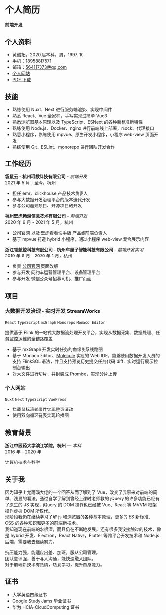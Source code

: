 # 个人简历

**前端开发**

## 个人资料

- 黄诚拓，2020 届本科，男，1997. 10
- 手机：18958817571
- 邮箱：564117373@qq.com
- [个人网站](https://www.huangchengtuo.com)
- [PDF 下载](https://s1.huangchengtuo.com/pdf/黄诚拓前端简历.pdf)

## 技能

- 熟练使用 Nuxt、Next 进行服务端渲染、实现中间件
- 熟悉 React、Vue 全家桶，手写实现过简单 Vue3
- 熟悉浏览器基本原理以及 TypeScript、ESNext 的各种新标准新特性
- 熟练使用 Node.js、Docker、nginx 进行前端线上部署，mock、代理接口
- 熟悉小程序，熟练使用 mpvue、原生开发小程序，小程序 web-view 页面开发
- 熟练使用 Git、ESLint、monorepo 进行团队开发合作

## 工作经历

**袋鼠云 - 杭州玳数科技有限公司** - _前端开发_  
2021 年 5 月 - 至今，杭州

- 担任 emr、clickhouse 产品技术负责人
- 参与大数据开发治理平台的版本迭代开发
- 参与公司基建项目、开源项目的开发

**杭州壁虎畅游信息技术有限公司** - _前端开发_  
2020 年 6 月 - 2021 年 5 月，杭州

- [公司官网](https://www.bihukankan.com) 以及 [壁虎看看快手版](https://www.bihukankan.com/main) 产品线前端负责人
- 基于 mpvue 打造 hybrid 小程序，通过小程序 web-view 混合展示内容

<QRCode />

**浙江领航鲸科技有限公司 - 杭州车厘子智能科技有限公司** - _前端开发实习_  
2019 年 6 月 - 2020 年 1 月，杭州

- 负责 [公司官网](http://www.ccclubs.com/) 页面改版
- 参与开发 网约车运营管理平台、设备管理平台
- 参与开发 微信公众号招募司机、推广页面

## 项目

### 大数据开发治理 - 实时开发 StreamWorks

`React` `TypeScript` `mxGraph` `Monorepo` `Monaco Editor`

提供基于 Flink 的一站式大数据流处理开发平台，实现从数据采集、数据处理、任务监控运维的全链路覆盖

- 基于 mxGraph 开发实时任务的血缘关系线路图
- 基于 Monaco Editor、[Molecule](https://github.com/DTStack/molecule) 实现的 Web IDE，能够使用数据开发人员的支持 FlinkSQL 语法，并且支持预览历史提交任务代码 diff，实时运行展示控制台输出
- 对大文件进行切片，并封装成 Promise，实现分片上传

### 个人网站

`Nuxt` `Next` `TypeScript` `VuePress`

- 拦截鼠标滚轮事件实现整页滚动
- 使用双向循环链表实现轮播图

## 教育背景

**浙江中医药大学滨江学院，杭州** — _本科_  
2016 年 - 2020 年

计算机技术与科学

## 关于我

因为知乎上尤雨溪大佬的一个回答从而了解到了 Vue，改变了我原来对前端的简单、浅显的看法。通过自学了解到曾经上课时老师教的 jQuery 的许多功能已经有了原生的 JS 实现，jQuery 的 DOM 操作也已经被 Vue、React 等 MVVM 框架操作虚拟 DOM 所取代。  
现阶段我仍在继续学习了解 js 和浏览器的各种基本原理，更多的 ES 新标准、CSS 的各种知识和更多的前端新技术。  
我知道现在前端的水很深，而且仍在不断地发展。还有很多我没接触过的技术，像是 hybrid 开发、Electron，React Native，Flutter 等跨平台开发技术和 Node.js 后端，需要我去继续努力。

抗压能力强，能适应出差、加班，服从公司管理。  
团队意识强，善于与人沟通，能快速融入团队。  
对于前端新技术有热情，热爱学习，提升自身能力。

## 证书

- 大学英语四级证书
- Google Study Jams 毕业证书
- 华为 HCIA-CloudComputing 证书
